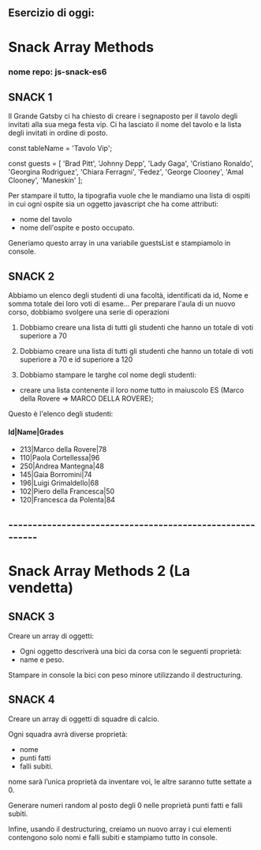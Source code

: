 ## Esercizio di oggi: 
# Snack Array Methods
### nome repo: js-snack-es6

## SNACK 1
Il Grande Gatsby ci ha chiesto di creare i segnaposto per il tavolo degli invitati alla sua mega festa vip.
Ci ha lasciato il nome del tavolo  e la lista degli invitati in ordine di posto.

const tableName = 'Tavolo Vip';

const guests = [
  'Brad Pitt',
  'Johnny Depp',
  'Lady Gaga',
  'Cristiano Ronaldo',
  'Georgina Rodriguez',
  'Chiara Ferragni',
  'Fedez',
  'George Clooney',
  'Amal Clooney',
  'Maneskin'
];

Per stampare il tutto,  la tipografia  vuole che le mandiamo una lista di ospiti in cui ogni ospite sia un oggetto javascript che ha come attributi: 
- nome del tavolo
- nome dell'ospite e posto occupato.

Generiamo questo array in una variabile guestsList e stampiamolo in console.

## SNACK 2
Abbiamo un elenco degli studenti di una facoltà, identificati da id, Nome e somma totale dei loro voti di esame...
Per preparare l'aula di un nuovo corso, dobbiamo svolgere una serie di operazioni

1. Dobbiamo creare una lista di tutti gli studenti che hanno un totale di voti superiore a 70

2. Dobbiamo creare una lista di tutti gli studenti che hanno un totale di voti superiore a 70 e id superiore a 120
3. Dobbiamo stampare le targhe col nome degli studenti:
- creare una lista contenente il loro nome tutto in maiuscolo ES (Marco della Rovere => MARCO DELLA ROVERE);

Questo è l'elenco degli studenti:

#### Id|Name|Grades

- 213|Marco della Rovere|78
- 110|Paola Cortellessa|96
- 250|Andrea Mantegna|48
- 145|Gaia Borromini|74
- 196|Luigi Grimaldello|68
- 102|Piero della Francesca|50
- 120|Francesca da Polenta|84


## --------------------------------------------------------- ##

# Snack Array Methods 2 (La vendetta)

## SNACK 3

Creare un array di oggetti:

- Ogni oggetto descriverà una bici da corsa con le seguenti proprietà:
 - name e peso.

Stampare in console la bici con peso minore utilizzando il destructuring.

## SNACK 4

Creare un array di oggetti di squadre di calcio.

Ogni squadra avrà diverse proprietà: 
- nome
- punti fatti
- falli subiti.

nome sarà l’unica proprietà da inventare voi, le altre saranno tutte settate a 0.

Generare numeri random al posto degli 0 nelle proprietà punti fatti e falli subiti.

Infine, usando il destructuring, creiamo un nuovo array i cui elementi contengono solo nomi e falli subiti e stampiamo tutto in console.